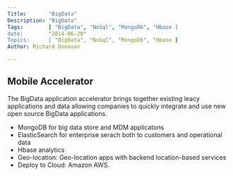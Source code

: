 ```yaml
---
Title:       "BigData"
Description: "BigData"
Tags:        [ "BigData", "NoSql", "MongoDb", "Hbase ]
date:        "2014-06-20"
Topics:      [ "BigData", "NoSql", "MongoDb", "Hbase ]
Author: Richard Donovan

--- 
```

## Mobile Accelerator  
 
The BigData application accelerator brings together existing leacy applications and data allowing companies to quickly integrate and use new open source BigData applications.



* MongoDB for big data store and MDM applicatons 
* ElasticSearch for enterprise serach both to customers and operational data 
* Hbase analytics 
* Geo-location: Geo-location apps with backend location-based services
* Deploy to Cloud: Amazon AWS.
